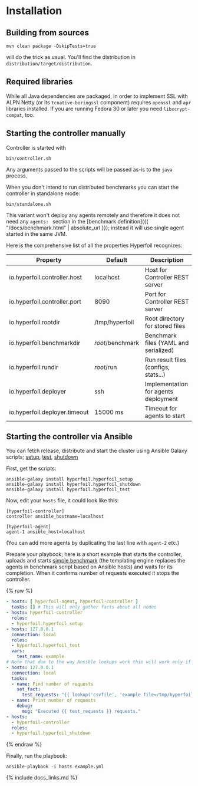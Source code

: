 # Installation

## Building from sources

```
mvn clean package -DskipTests=true
```
will do the trick as usual. You'll find the distribution in `distribution/target/distribution`.

## Required libraries

While all Java dependencies are packaged, in order to implement SSL with ALPN Netty (or its `tcnative-boringssl` component) requires `openssl` and `apr` libraries installed. If you are running Fedora 30 or later you need `libxcrypt-compat`, too.

## Starting the controller manually

Controller is started with
```
bin/controller.sh
```
Any arguments passed to the scripts will be passed as-is to the `java` process.

When you don't intend to run distributed benchmarks you can start the controller in standalone mode:
```
bin/standalone.sh
```
This variant won't deploy any agents remotely and therefore it does not need any `agents: ` section in the [benchmark definition]({{ "/docs/benchmark.html" | absolute_url }}); instead it will use single agent started in the same JVM.

Here is the comprehensive list of all the properties Hyperfoil recognizes:

| Property                      | Default           | Description                           |
| ------------------------------|-------------------|---------------------------------------|
| io.hyperfoil.controller.host  | localhost         | Host for Controller REST server       |
| io.hyperfoil.controller.port  |              8090 | Port for Controller REST server       |
| io.hyperfoil.rootdir          | /tmp/hyperfoil    | Root directory for stored files       |
| io.hyperfoil.benchmarkdir     | *root*/benchmark  | Benchmark files (YAML and serialized) |
| io.hyperfoil.rundir           | *root*/run        | Run result files (configs, stats...)  |
| io.hyperfoil.deployer         | ssh               | Implementation for agents deployment  |
| io.hyperfoil.deployer.timeout | 15000 ms          | Timeout for agents to start           |

## Starting the controller via Ansible

You can fetch release, distribute and start the cluster using Ansible Galaxy scripts; [setup](https://github.com/Hyperfoil/hyperfoil_setup), [test](https://github.com/Hyperfoil/hyperfoil_test), [shutdown](https://github.com/Hyperfoil/hyperfoil_shutdown)

First, get the scripts:
```
ansible-galaxy install hyperfoil.hyperfoil_setup
ansible-galaxy install hyperfoil.hyperfoil_shutdown
ansible-galaxy install hyperfoil.hyperfoil_test
```

Now, edit your `hosts` file, it could look like this:
```
[hyperfoil-controller]
controller ansible_hostname=localhost

[hyperfoil-agent]
agent-1 ansible_host=localhost
```
(You can add more agents by duplicating the last line with `agent-2` etc.)

Prepare your playbook; here is a short example that starts the controller, uploads and starts [simple benchmark](https://github.com/Hyperfoil/hyperfoil_test/blob/master/benchmarks/example.yaml.j2) (the templating engine replaces the agents in benchmark script based on Ansible hosts) and waits for its completion. When it confirms number of requests executed it stops the controller.

{% raw %}
```yaml
- hosts: [ hyperfoil-agent, hyperfoil-controller ]
  tasks: [] # This will only gather facts about all nodes
- hosts: hyperfoil-controller
  roles:
  - hyperfoil.hyperfoil_setup
- hosts: 127.0.0.1
  connection: local
  roles:
  - hyperfoil.hyperfoil_test
  vars:
    test_name: example
# Note that due to the way Ansible lookups work this will work only if hyperfoil-controller == localhost
- hosts: 127.0.0.1
  connection: local
  tasks:
  - name: Find number of requests
    set_fact:
      test_requests: "{{ lookup('csvfile', 'example file=/tmp/hyperfoil/workspace/run/' + test_runid + '/stats/total.csv col=2 delimiter=,')}}"
  - name: Print number of requests
    debug:
      msg: "Executed {{ test_requests }} requests."
- hosts:
  - hyperfoil-controller
  roles:
  - hyperfoil.hyperfoil_shutdown
```
{% endraw %}

Finally, run the playbook:
```
ansible-playbook -i hosts example.yml
```


{% include docs_links.md %}